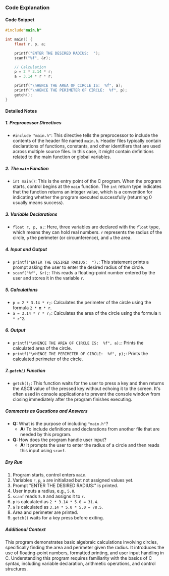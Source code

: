 ### Code Explanation

#### Code Snippet

```c
#include"main.h"

int main() {
    float r, p, a;

    printf("ENTER THE DESIRED RADIUS:  ");
    scanf("%f", &r);

    // Calculation
    p = 2 * 3.14 * r;
    a = 3.14 * r * r;

    printf("\nHENCE THE AREA OF CIRCLE IS:  %f", a);
    printf("\nHENCE THE PERIMETER OF CIRCLE:  %f", p);
    getch();
}
```

#### Detailed Notes

##### 1. Preprocessor Directives

-  `#include "main.h"`: This directive tells the preprocessor to include the contents of the header file named `main.h`. Header files typically contain declarations of functions, constants, and other identifiers that are used across multiple source files. In this case, it might contain definitions related to the main function or global variables.

##### 2. The `main` Function

-  `int main()`: This is the entry point of the C program. When the program starts, control begins at the `main` function. The `int` return type indicates that the function returns an integer value, which is a convention for indicating whether the program executed successfully (returning 0 usually means success).

##### 3. Variable Declarations

-  `float r, p, a;`: Here, three variables are declared with the `float` type, which means they can hold real numbers. `r` represents the radius of the circle, `p` the perimeter (or circumference), and `a` the area.

##### 4. Input and Output

-  `printf("ENTER THE DESIRED RADIUS:  ");`: This statement prints a prompt asking the user to enter the desired radius of the circle.
-  `scanf("%f", &r);`: This reads a floating-point number entered by the user and stores it in the variable `r`.

##### 5. Calculations

-  `p = 2 * 3.14 * r;`: Calculates the perimeter of the circle using the formula `2 * π * r`.
-  `a = 3.14 * r * r;`: Calculates the area of the circle using the formula `π * r^2`.

##### 6. Output

-  `printf("\nHENCE THE AREA OF CIRCLE IS:  %f", a);`: Prints the calculated area of the circle.
-  `printf("\nHENCE THE PERIMETER OF CIRCLE:  %f", p);`: Prints the calculated perimeter of the circle.

##### 7. `getch()` Function

-  `getch();`: This function waits for the user to press a key and then returns the ASCII value of the pressed key without echoing it to the screen. It's often used in console applications to prevent the console window from closing immediately after the program finishes executing.

##### Comments as Questions and Answers

-  **Q:** What is the purpose of including `"main.h"`?
   -  **A:** To include definitions and declarations from another file that are needed by this program.
-  **Q:** How does the program handle user input?
   -  **A:** It prompts the user to enter the radius of a circle and then reads this input using `scanf`.

##### Dry Run

1. Program starts, control enters `main`.
2. Variables `r`, `p`, `a` are initialized but not assigned values yet.
3. Prompt "ENTER THE DESIRED RADIUS:" is printed.
4. User inputs a radius, e.g., `5.0`.
5. `scanf` reads `5.0` and assigns it to `r`.
6. `p` is calculated as `2 * 3.14 * 5.0 = 31.4`.
7. `a` is calculated as `3.14 * 5.0 * 5.0 = 78.5`.
8. Area and perimeter are printed.
9. `getch()` waits for a key press before exiting.

##### Additional Context

This program demonstrates basic algebraic calculations involving circles, specifically finding the area and perimeter given the radius. It introduces the use of floating-point numbers, formatted printing, and user input handling in C. Understanding this program requires familiarity with the basics of C syntax, including variable declaration, arithmetic operations, and control structures.
